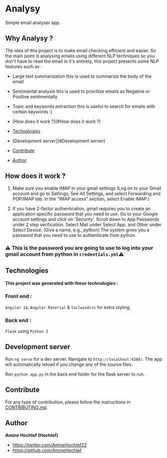 # Analysy

Simple email analyser app.
## Why Analysy ?

The idea of this project is to make email checking efficient and easier. So the main point is analysing emails using different NLP techniques so you don't have to read the email in it's entirety, this project presents some NLP features such as :

- Large text summarization this is used to summarize the body of the email
- Sentimental analysis this is used to prioritize emails as Negative or Positive sentimentally
- Topic and keywords extraction this is useful to search for emails with certain keywords :)

- [How does it work ?](#How does it work ?)
- [Technologies](#Technologies)
- [Development server](#Development server)
- [Contribute](#Contribute)
- [Author](#Author)

## How does it work ?

1. Make sure you enable IMAP in your gmail settings
(Log on to your Gmail account and go to Settings, See All Settings, and select
 Forwarding and POP/IMAP tab. In the "IMAP access" section, select Enable IMAP.)

2. If you have 2-factor authentication, gmail requires you to create an application
specific password that you need to use. 
Go to your Google account settings and click on 'Security'.
Scroll down to App Passwords under 2 step verification.
Select Mail under Select App. and Other under Select Device. (Give a name, e.g., python)
The system gives you a password that you need to use to authenticate from python.

### ⚠️ This is the password you are going to use to log into your gmail account  from python in `credentials.yml`⚠️

## Technologies

#### This project was generated with these technologies :

### Front end :
`Angular 14`, `Angular Material` & `tailwindcss` for extra styling.
### Back end : 
`Flask` using `Python 3`

## Development server

Run `ng serve` for a dev server. Navigate to `http://localhost:4200/`. The app will automatically reload if you change any of the source files.

Run `python app.py` in the back end folder for the flask server to run.

## Contribute

For any type of contribution, please follow the instructions in [CONTRIBUTING.md](https://github.com/willmendesneto/ngx-skeleton-loader/blob/master/CONTRIBUTING.md).

## Author

**Amine Hochlef (Hochlef)**

- <https://twitter.com/AmineHochlef22>
- <https://github.com/AmineHochlef>